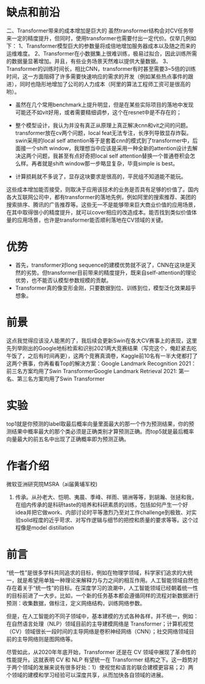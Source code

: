 # 缺点和前沿
二、Transformer带来的成本增加是巨大的
虽然transformer结构会对CV任务带来一定的精度提升，但同时，使用transformer也需要付出一定代价。仅举几例如下：
1、Transformer模型巨大的参数量将成倍地增加服务器成本以及随之而来的运维难度。
2、Transformer在小数据集上很难训练，极易过拟合，因此训练所需的数据量显著增加。并且，有些业务场景天然难以提供大量数据。
3、Transformer的训练时间长，相比CNN，transformer有时甚至需要3~5倍的训练时间，这一方面阻碍了许多需要快速响应的需求的开发（例如某些热点事件的跟进），同时也隐形地增加了公司的人力成本（阿里的算法工程师工资可是很高的哟）。

- 虽然在几个常用benchmark上提升明显，但是在某些实际项目的落地中发现可能还不如vit好用，或者需要精细调参，这个在resnet中是不存在的；

- 整个模型设计，我认为并没有真正从原理上真正解决cnn和vit之间的问题。transformer放在cv两个问题，local feat无法专注，长序列导致显存炸裂。swin采用的local self attention等于是套着cnn的模式到了transformer中，后面接一个shift window，我理想当中应该是采用一种全新的attention设计去解决这两个问题，我甚至有点好奇把local self attention替换一个普通卷积会怎么样。再者就是shift window那一步略显复杂，毕竟simple is best。

- 计算损耗就不多说了，显存这块要求是很高的，平民组不知道能不能玩。

这些成本增加能否接受，则取决于应用该技术的业务是否具有足够的价值了。国内各大互联网公司中，都有transformer的落地先例，例如阿里的搜索推荐、美团的搜索排序、腾讯的广告推荐等。这些无一不是能够带来巨大商业价值的应用场景，在其中取得很小的精度提升，就可以cover相应的改造成本。能否找到类似价值体量的应用场景，也许是transformer能否顺利落地在CV领域的关键。

# 优势
- 首先，transformer对long sequence的建模优势就不说了，CNN在这块是天然的劣势。但transformer目前带来的精度提升，既来自self-attention的理论优势，也不能否认模型参数规模的贡献。
- Transformer真的像变形金刚，只要数据到位、训练到位，模型泛化效果超乎想象。

# 前景
这点我觉得应该没人能黑的了，我后续会更新Swin在各大CV赛事上的表现，这里先列举刚出的Google地标检索和识别2021两大竞赛结果（写完这个，俺赶紧去吃午饭了，之后有时间再更），这两个竞赛真滴卷，Kaggle前10名有一半大佬都打了这两个赛事，你再看看Top的解决方案：Google Landmark Recognition 2021：
前三名方案均用了Swin TransformerGoogle 
Landmark Retrieval 2021: 第一名、第三名方案均用了Swin Transformer

# 实验
top1就是你预测的label取最后概率向量里面最大的那一个作为预测结果，你的预测结果中概率最大的那个类必须是正确类别才算预测正确。而top5就是最后概率向量最大的前五名中出现了正确概率即为预测正确。

# 作者介绍
微软亚洲研究院MSRA（ai届黄埔军校)
1. 传承。从孙老大、恺明、夷晨、季峰、祥雨、锡洲等等，到胡瀚、张拯和我，在组内传承的是科研taste的培养和科研素质的训练，包括如何产生一个好idea并把它做work、内部讨论时平等激烈乃至对工作challenge到极致、对实验solid程度的近乎苛求、对写作逻辑与细节的把控和质量的要求等等。这个过程像是model distillation

# 前言
“统一性”是很多学科共同追求的目标，例如在物理学领域，科学家们追求的大统一，就是希望用单独一种理论来解释力与力之间的相互作用。人工智能领域自然也存在着关于“统一性”的目标。在深度学习的浪潮中，人工智能领域已经朝着统一性的目标前进了一大步。比如，一个新的任务基本都会遵循同样的流程对新数据进行预测：收集数据，做标注，定义网络结构，训练网络参数。

但是，在人工智能的不同子领域中，基本建模的方式各种各样，并不统一，例如：在自然语言处理（NLP）领域目前的主导建模网络是 Transformer；计算机视觉（CV）领域很长一段时间的主导网络是卷积神经网络（CNN）；社交网络领域目前的主导网络则是图网络等。

尽管如此，从2020年年底开始，Transformer 还是在 CV 领域中展现了革命性的性能提升。这就表明 CV 和 NLP 有望统一在 Transformer 结构之下。这一趋势对于两个领域的发展来说有很多好处：1）使视觉和语言的联合建模更容易；2）两个领域的建模和学习经验可以深度共享，从而加快各自领域的进展。